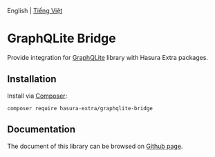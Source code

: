 English | [Tiếng Việt](./README-VI.md)

GraphQLite Bridge
=================

Provide integration for [GraphQLite](https://graphqlite.thecodingmachine.io/) library with Hasura Extra packages.

Installation
------------

Install via [Composer](https://getcomposer.org/):

```shell
composer require hasura-extra/graphqlite-bridge
```

Documentation
------

The document of this library can be browsed on [Github page](https://hasura-extra.github.io/).
